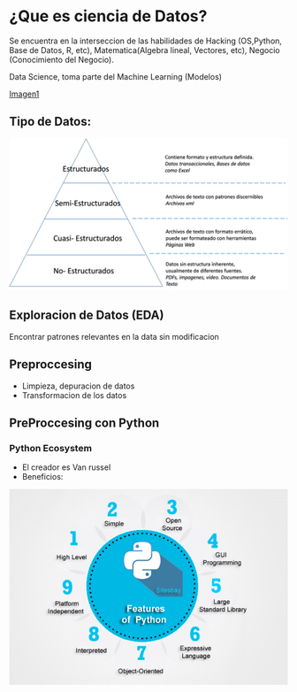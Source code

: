 # ¿Que es ciencia de Datos?

Se encuentra en la interseccion de las habilidades de Hacking (OS,Python, Base de Datos, R, etc), Matematica(Algebra lineal, Vectores, etc), Negocio (Conocimiento del Negocio).

Data Science, toma parte del Machine Learning (Modelos)

[Imagen1](Imagenes/ciencia-de-datos.png)

## Tipo de Datos: 

![Imagen2](Imagenes/piramidedatos.png)

## Exploracion de Datos (EDA)

Encontrar patrones relevantes en la data sin modificacion

## Preproccesing

* Limpieza, depuracion de datos
* Transformacion de los datos

## PreProccesing con Python

### Python Ecosystem

* El creador es Van russel 
* Beneficios:

![Imagen3](Imagenes/features-of-python.png "Features of Python")










